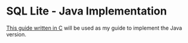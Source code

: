 # SQL Lite - Java Implementation 

[This guide written in C](https://cstack.github.io/db_tutorial/) will be used as my guide to implement the Java version.